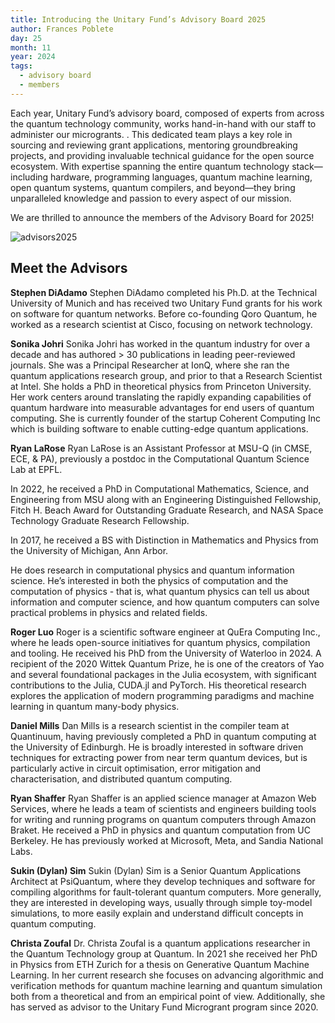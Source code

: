 ```yaml
---
title: Introducing the Unitary Fund’s Advisory Board 2025
author: Frances Poblete
day: 25
month: 11
year: 2024
tags: 
  - advisory board
  - members
---
```

Each year, Unitary Fund’s advisory board, composed of experts from across the quantum technology community, works hand-in-hand with our staff to administer our microgrants. . This dedicated team plays a key role in sourcing and reviewing grant applications, mentoring groundbreaking projects, and providing invaluable technical guidance for the open source ecosystem. With expertise spanning the entire quantum technology stack—including hardware, programming languages, quantum machine learning, open quantum systems, quantum compilers, and beyond—they bring unparalleled knowledge and passion to every aspect of our mission.

We are thrilled to announce the members of the Advisory Board for 2025!

![advisors2025](/images/2025_advisors.png)

## Meet the Advisors

**Stephen DiAdamo**
Stephen DiAdamo completed his Ph.D. at the Technical University of Munich and has received two Unitary Fund grants for his work on software for quantum networks. Before co-founding Qoro Quantum, he worked as a research scientist at Cisco, focusing on network technology.

**Sonika Johri**
Sonika Johri has worked in the quantum industry for over a decade and has authored > 30 publications in leading peer-reviewed journals. She was a Principal Researcher at IonQ, where she ran the quantum applications research group, and prior to that a Research Scientist at Intel. She holds a PhD in theoretical physics from Princeton University. Her work centers around translating the rapidly expanding capabilities of quantum hardware into measurable advantages for end users of quantum computing. She is currently founder of the startup Coherent Computing Inc which is building software to enable cutting-edge quantum applications.

**Ryan LaRose**
Ryan LaRose is an Assistant Professor at MSU-Q (in CMSE, ECE, & PA), previously a postdoc in the Computational Quantum Science Lab at EPFL.

In 2022, he received a PhD in Computational Mathematics, Science, and Engineering from MSU along with an Engineering Distinguished Fellowship, Fitch H. Beach Award for Outstanding Graduate Research, and NASA Space Technology Graduate Research Fellowship.

In 2017, he received a BS with Distinction in Mathematics and Physics from the University of Michigan, Ann Arbor.

He does research in computational physics and quantum information science. He’s interested in both the physics of computation and the computation of physics - that is, what quantum physics can tell us about information and computer science, and how quantum computers can solve practical problems in physics and related fields.

**Roger Luo**
Roger is a scientific software engineer at QuEra Computing Inc., where he leads open-source initiatives for quantum physics, compilation and tooling. He received his PhD from the University of Waterloo in 2024. A recipient of the 2020 Wittek Quantum Prize, he is one of the creators of Yao and several foundational packages in the Julia ecosystem, with significant contributions to the Julia, CUDA.jl and PyTorch. His theoretical research explores the application of modern programming paradigms and machine learning in quantum many-body physics.

**Daniel Mills**
Dan Mills is a research scientist in the compiler team at Quantinuum, having previously completed a PhD in quantum computing at the University of Edinburgh. He is broadly interested in software driven techniques for extracting power from near term quantum devices, but is particularly active in circuit optimisation, error mitigation and characterisation, and distributed quantum computing.

**Ryan Shaffer**
Ryan Shaffer is an applied science manager at Amazon Web Services, where he leads a team of scientists and engineers building tools for writing and running programs on quantum computers through Amazon Braket. He received a PhD in physics and quantum computation from UC Berkeley. He has previously worked at Microsoft, Meta, and Sandia National Labs.

**Sukin (Dylan) Sim**
Sukin (Dylan) Sim is a Senior Quantum Applications Architect at PsiQuantum, where they develop techniques and software for compiling algorithms for fault-tolerant quantum computers. More generally, they are interested in developing ways, usually through simple toy-model simulations, to more easily explain and understand difficult concepts in quantum computing.

**Christa Zoufal**
Dr. Christa Zoufal is a quantum applications researcher in the Quantum Technology group at Quantum. In 2021 she received her PhD in Physics from ETH Zurich for a thesis on Generative Quantum Machine Learning. In her current research she focuses on advancing algorithmic and verification methods for quantum machine learning and quantum simulation both from a theoretical and from an empirical point of view. Additionally, she has served as advisor to the Unitary Fund Microgrant program since 2020.
